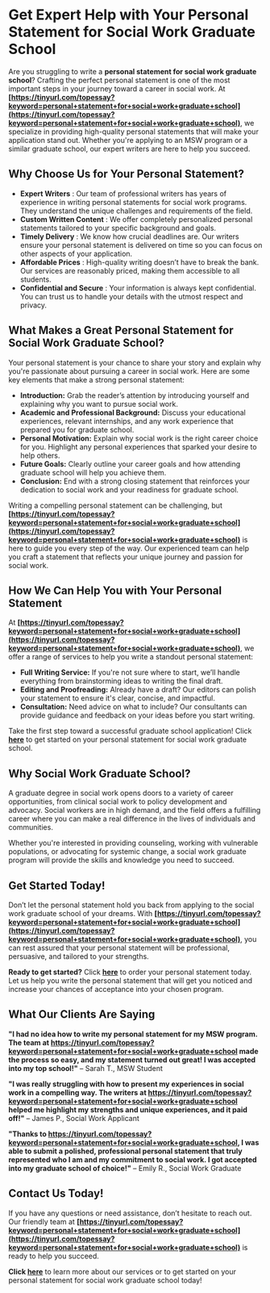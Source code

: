 # Get Expert Help with Your Personal Statement for Social Work Graduate School

Are you struggling to write a **personal statement for social work graduate school**? Crafting the perfect personal statement is one of the most important steps in your journey toward a career in social work. At **[https://tinyurl.com/topessay?keyword=personal+statement+for+social+work+graduate+school](https://tinyurl.com/topessay?keyword=personal+statement+for+social+work+graduate+school)**, we specialize in providing high-quality personal statements that will make your application stand out. Whether you're applying to an MSW program or a similar graduate school, our expert writers are here to help you succeed.

## Why Choose Us for Your Personal Statement?

- **Expert Writers** : Our team of professional writers has years of experience in writing personal statements for social work programs. They understand the unique challenges and requirements of the field.
- **Custom Written Content** : We offer completely personalized personal statements tailored to your specific background and goals.
- **Timely Delivery** : We know how crucial deadlines are. Our writers ensure your personal statement is delivered on time so you can focus on other aspects of your application.
- **Affordable Prices** : High-quality writing doesn’t have to break the bank. Our services are reasonably priced, making them accessible to all students.
- **Confidential and Secure** : Your information is always kept confidential. You can trust us to handle your details with the utmost respect and privacy.

## What Makes a Great Personal Statement for Social Work Graduate School?

Your personal statement is your chance to share your story and explain why you're passionate about pursuing a career in social work. Here are some key elements that make a strong personal statement:

- **Introduction:** Grab the reader’s attention by introducing yourself and explaining why you want to pursue social work.
- **Academic and Professional Background:** Discuss your educational experiences, relevant internships, and any work experience that prepared you for graduate school.
- **Personal Motivation:** Explain why social work is the right career choice for you. Highlight any personal experiences that sparked your desire to help others.
- **Future Goals:** Clearly outline your career goals and how attending graduate school will help you achieve them.
- **Conclusion:** End with a strong closing statement that reinforces your dedication to social work and your readiness for graduate school.

Writing a compelling personal statement can be challenging, but **[https://tinyurl.com/topessay?keyword=personal+statement+for+social+work+graduate+school](https://tinyurl.com/topessay?keyword=personal+statement+for+social+work+graduate+school)** is here to guide you every step of the way. Our experienced team can help you craft a statement that reflects your unique journey and passion for social work.

## How We Can Help You with Your Personal Statement

At **[https://tinyurl.com/topessay?keyword=personal+statement+for+social+work+graduate+school](https://tinyurl.com/topessay?keyword=personal+statement+for+social+work+graduate+school)**, we offer a range of services to help you write a standout personal statement:

- **Full Writing Service:** If you're not sure where to start, we’ll handle everything from brainstorming ideas to writing the final draft.
- **Editing and Proofreading:** Already have a draft? Our editors can polish your statement to ensure it's clear, concise, and impactful.
- **Consultation:** Need advice on what to include? Our consultants can provide guidance and feedback on your ideas before you start writing.

Take the first step toward a successful graduate school application! Click **[here](https://tinyurl.com/topessay?keyword=personal+statement+for+social+work+graduate+school)** to get started on your personal statement for social work graduate school.

## Why Social Work Graduate School?

A graduate degree in social work opens doors to a variety of career opportunities, from clinical social work to policy development and advocacy. Social workers are in high demand, and the field offers a fulfilling career where you can make a real difference in the lives of individuals and communities.

Whether you're interested in providing counseling, working with vulnerable populations, or advocating for systemic change, a social work graduate program will provide the skills and knowledge you need to succeed.

## Get Started Today!

Don’t let the personal statement hold you back from applying to the social work graduate school of your dreams. With **[https://tinyurl.com/topessay?keyword=personal+statement+for+social+work+graduate+school](https://tinyurl.com/topessay?keyword=personal+statement+for+social+work+graduate+school)**, you can rest assured that your personal statement will be professional, persuasive, and tailored to your strengths.

**Ready to get started?** Click **[here](https://tinyurl.com/topessay?keyword=personal+statement+for+social+work+graduate+school)** to order your personal statement today. Let us help you write the personal statement that will get you noticed and increase your chances of acceptance into your chosen program.

## What Our Clients Are Saying

**"I had no idea how to write my personal statement for my MSW program. The team at https://tinyurl.com/topessay?keyword=personal+statement+for+social+work+graduate+school made the process so easy, and my statement turned out great! I was accepted into my top school!"** – Sarah T., MSW Student

**"I was really struggling with how to present my experiences in social work in a compelling way. The writers at https://tinyurl.com/topessay?keyword=personal+statement+for+social+work+graduate+school helped me highlight my strengths and unique experiences, and it paid off!"** – James P., Social Work Applicant

**"Thanks to https://tinyurl.com/topessay?keyword=personal+statement+for+social+work+graduate+school, I was able to submit a polished, professional personal statement that truly represented who I am and my commitment to social work. I got accepted into my graduate school of choice!"** – Emily R., Social Work Graduate

## Contact Us Today!

If you have any questions or need assistance, don’t hesitate to reach out. Our friendly team at **[https://tinyurl.com/topessay?keyword=personal+statement+for+social+work+graduate+school](https://tinyurl.com/topessay?keyword=personal+statement+for+social+work+graduate+school)** is ready to help you succeed.

**Click [here](https://tinyurl.com/topessay?keyword=personal+statement+for+social+work+graduate+school)** to learn more about our services or to get started on your personal statement for social work graduate school today!
